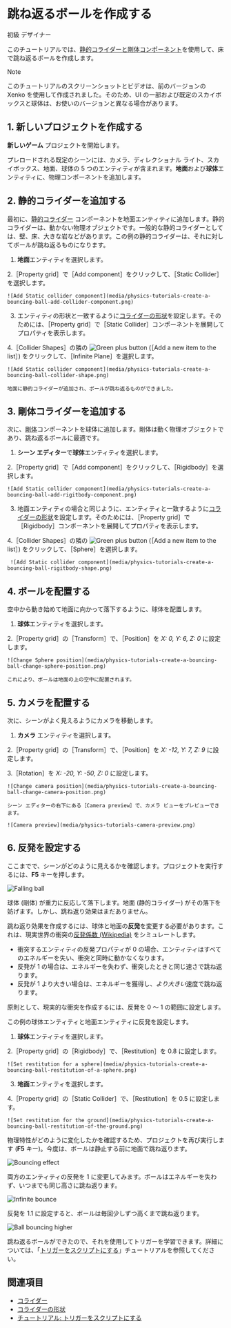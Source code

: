 # 跳ね返るボールを作成する

<span class="label label-doc-level">初級</span>
<span class="label label-doc-audience">デザイナー</span>

このチュートリアルでは、[静的コライダーと剛体コンポーネント](colliders.md)を使用して、床で跳ね返るボールを作成します。

>[!NOTE]
>このチュートリアルのスクリーンショットとビデオは、前のバージョンの Xenko を使用して作成されました。そのため、UI の一部および既定のスカイボックスと球体は、お使いのバージョンと異なる場合があります。

## 1. 新しいプロジェクトを作成する

**新しいゲーム** プロジェクトを開始します。

プレロードされる既定のシーンには、カメラ、ディレクショナル ライト、スカイボックス、地面、球体の 5 つのエンティティが含まれます。**地面**および**球体**エンティティに、物理コンポーネントを追加します。

## 2. 静的コライダーを追加する

最初に、[静的コライダー](static-colliders.md) コンポーネントを地面エンティティに追加します。静的コライダーは、動かない物理オブジェクトです。一般的な静的コライダーとしては、壁、床、大きな岩などがあります。この例の静的コライダーは、それに対してボールが跳ね返るものになります。

1. **地面**エンティティを選択します。

2.［Property grid］で［Add component］をクリックして、［Static Collider］を選択します。

    ![Add Static collider component](media/physics-tutorials-create-a-bouncing-ball-add-collider-component.png)

3. エンティティの形状と一致するように[コライダーの形状](collider-shapes.md)を設定します。そのためには、［Property grid］で［Static Collider］コンポーネントを展開してプロパティを表示します。

4.［Collider Shapes］の隣の ![Green plus button](~/manual/game-studio/media/green-plus-icon.png) (［Add a new item to the list］) をクリックして、［Infinite Plane］を選択します。

    ![Add Static collider component](media/physics-tutorials-create-a-bouncing-ball-collider-shape.png)

    地面に静的コライダーが追加され、ボールが跳ね返るものができました。

## 3. 剛体コライダーを追加する

次に、[剛体](rigid-bodies.md)コンポーネントを球体に追加します。剛体は動く物理オブジェクトであり、跳ね返るボールに最適です。

1. **シーン エディター**で**球体**エンティティを選択します。

2.［Property grid］で［Add component］をクリックして、［Rigidbody］を選択します。

    ![Add Static collider component](media/physics-tutorials-create-a-bouncing-ball-add-rigitbody-component.png)

3. 地面エンティティの場合と同じように、エンティティと一致するように[コライダーの形状](collider-shapes.md)を設定します。そのためには、［Property grid］で［Rigidbody］コンポーネントを展開してプロパティを表示します。

4.［Collider Shapes］の隣の ![Green plus button](~/manual/game-studio/media/green-plus-icon.png) (［Add a new item to the list］) をクリックして、［Sphere］を選択します。

     ![Add Static collider component](media/physics-tutorials-create-a-bouncing-ball-rigitbody-shape.png)

## 4. ボールを配置する

空中から動き始めて地面に向かって落下するように、球体を配置します。

1. **球体**エンティティを選択します。

2.［Property grid］の［Transform］で、［Position］を _X: 0, Y: 6, Z: 0_ に設定します。

    ![Change Sphere position](media/physics-tutorials-create-a-bouncing-ball-change-sphere-position.png)

    これにより、ボールは地面の上の空中に配置されます。

## 5. カメラを配置する

次に、シーンがよく見えるようにカメラを移動します。

1. **カメラ** エンティティを選択します。

2.［Property grid］の［Transform］で、［Position］を _X: -12, Y: 7, Z: 9_ に設定します。

3.［Rotation］を _X: -20, Y: -50, Z: 0_ に設定します。

    ![Change camera position](media/physics-tutorials-create-a-bouncing-ball-change-camera-position.png)

    シーン エディターの右下にある［Camera preview］で、カメラ ビューをプレビューできます。

    ![Camera preview](media/physics-tutorials-camera-preview.png)

## 6. 反発を設定する

ここまでで、シーンがどのように見えるかを確認します。プロジェクトを実行するには、**F5** キーを押します。

![Falling ball](media/physics-tutorials-create-a-bouncing-ball-falling-ball.gif)

球体 (剛体) が重力に反応して落下します。地面 (静的コライダー) がその落下を妨げます。しかし、跳ね返り効果はまだありません。

跳ね返り効果を作成するには、球体と地面の**反発**を変更する必要があります。これは、現実世界の衝突の[反発係数 (Wikipedia)](https://en.wikipedia.org/wiki/Coefficient_of_restitution) をシミュレートします。

* 衝突するエンティティの反発プロパティが 0 の場合、エンティティはすべてのエネルギーを失い、衝突と同時に動かなくなります。
* 反発が 1 の場合は、エネルギーを失わず、衝突したときと同じ速さで跳ね返ります。
* 反発が 1 より大きい場合は、エネルギーを獲得し、*より大きい*速度で跳ね返ります。

原則として、現実的な衝突を作成するには、反発を 0 ～ 1 の範囲に設定します。

この例の球体エンティティと地面エンティティに反発を設定します。

1. **球体**エンティティを選択します。

2.［Property grid］の［Rigidbody］で、［Restitution］を 0.8 に設定します。

    ![Set restitution for a sphere](media/physics-tutorials-create-a-bouncing-ball-restitution-of-a-sphere.png)

3. **地面**エンティティを選択します。

4.［Property grid］の［Static Collider］で、［Restitution］を 0.5 に設定します。

    ![Set restitution for the ground](media/physics-tutorials-create-a-bouncing-ball-restitution-of-the-ground.png)

物理特性がどのように変化したかを確認するため、プロジェクトを再び実行します (**F5** キー)。今度は、ボールは静止する前に地面で跳ね返ります。

![Bouncing effect](media/physics-tutorials-create-a-bouncing-ball-falling-and-bouncing-ball.gif)

両方のエンティティの反発を 1 に変更してみます。ボールはエネルギーを失わず、いつまでも同じ高さに跳ね返ります。

![Infinite bounce](media/physics-tutorials-create-a-bouncing-ball-infinitely-bouncing-ball.gif)

反発を 1.1 に設定すると、ボールは毎回少しずつ高くまで跳ね返ります。

![Ball bouncing higher](media/physics-tutorials-create-a-bouncing-ball-higher-and-higher.gif)

跳ね返るボールができたので、それを使用してトリガーを学習できます。詳細については、「[トリガーをスクリプトにする](script-a-trigger.md)」チュートリアルを参照してください。

## 関連項目

* [コライダー](colliders.md)
* [コライダーの形状](collider-shapes.md)
* [チュートリアル: トリガーをスクリプトにする](script-a-trigger.md)
